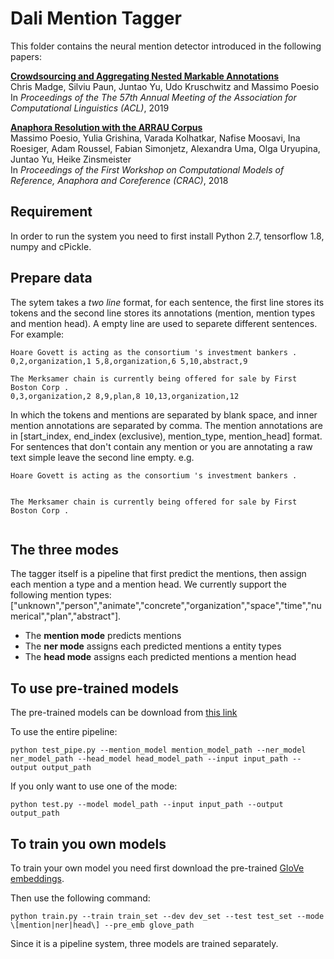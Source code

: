 # Dali Mention Tagger
This folder contains the neural mention detector introduced in the following papers:

**[Crowdsourcing and Aggregating Nested Markable Annotations](https://aclweb.org/anthology/papers/P/P19/P19-1077/)**  
Chris Madge, Silviu Paun, Juntao Yu, Udo Kruschwitz and Massimo Poesio  
In *Proceedings of the The 57th Annual Meeting of the Association for Computational Linguistics (ACL)*, 2019

**[Anaphora Resolution with the ARRAU Corpus](https://www.aclweb.org/anthology/papers/W/W18/W18-0702/)**  
Massimo Poesio, Yulia Grishina, Varada Kolhatkar, Nafise Moosavi, Ina Roesiger, Adam Roussel, Fabian Simonjetz, Alexandra Uma, Olga Uryupina, Juntao Yu, Heike Zinsmeister  
In *Proceedings of the First Workshop on Computational Models of Reference, Anaphora and Coreference (CRAC)*, 2018

## Requirement
In order to run the system you need to first install Python 2.7, tensorflow 1.8, numpy and cPickle.

## Prepare data
The sytem takes a *two line* format, for each sentence, the first line stores its tokens and the second line stores its annotations (mention, mention types and mention head). A empty line are used to separete different sentences. For example:

```
Hoare Govett is acting as the consortium 's investment bankers .
0,2,organization,1 5,8,organization,6 5,10,abstract,9

The Merksamer chain is currently being offered for sale by First Boston Corp .
0,3,organization,2 8,9,plan,8 10,13,organization,12

```
In which the tokens and mentions are separated by blank space, and inner mention annotations are separated by comma. The mention annotations are in \[start_index, end_index (exclusive), mention_type, mention_head\] format. For sentences that don't contain any mention or you are annotating a raw text simple leave the second line empty. e.g.

```
Hoare Govett is acting as the consortium 's investment bankers .


The Merksamer chain is currently being offered for sale by First Boston Corp .


```

## The three modes
The tagger itself is a pipeline that first predict the mentions, then assign each mention a type and a mention head. We currently support the following mention types: \["unknown","person","animate","concrete","organization","space","time","numerical","plan","abstract"\]. 
* The **mention mode** predicts mentions
* The **ner mode** assigns each predicted mentions a entity types
* The **head mode** assigns each predicted mentions a mention head

## To use pre-trained models
The pre-trained models can be download from [this link](https://www.dropbox.com/s/perxerqcteghiwn/dalinnpipelinemodels.zip?dl=0)

To use the entire pipeline:
```
python test_pipe.py --mention_model mention_model_path --ner_model ner_model_path --head_model head_model_path --input input_path --output output_path
```
If you only want to use one of the mode:
```
python test.py --model model_path --input input_path --output output_path
```

## To train you own models
To train your own model you need first download the pre-trained [GloVe embeddings](https://nlp.stanford.edu/projects/glove/).

Then use the following command:
```
python train.py --train train_set --dev dev_set --test test_set --mode \[mention|ner|head\] --pre_emb glove_path
```
Since it is a pipeline system, three models are trained separately.
